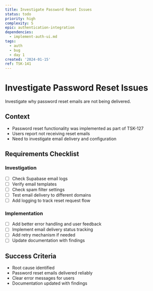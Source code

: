 ```yaml
---
title: Investigate Password Reset Issues
status: todo
priority: high
complexity: S
epic: authentication-integration
dependencies:
  - implement-auth-ui.md
tags:
  - auth
  - bug
  - day 1
created: '2024-01-15'
ref: TSK-141
---
```


# Investigate Password Reset Issues

Investigate why password reset emails are not being delivered.

## Context
- Password reset functionality was implemented as part of TSK-127
- Users report not receiving reset emails
- Need to investigate email delivery and configuration

## Requirements Checklist

### Investigation
- [ ] Check Supabase email logs
- [ ] Verify email templates
- [ ] Check spam filter settings
- [ ] Test email delivery to different domains
- [ ] Add logging to track reset request flow

### Implementation
- [ ] Add better error handling and user feedback
- [ ] Implement email delivery status tracking
- [ ] Add retry mechanism if needed
- [ ] Update documentation with findings

## Success Criteria
- Root cause identified
- Password reset emails delivered reliably
- Clear error messages for users
- Documentation updated with findings 
